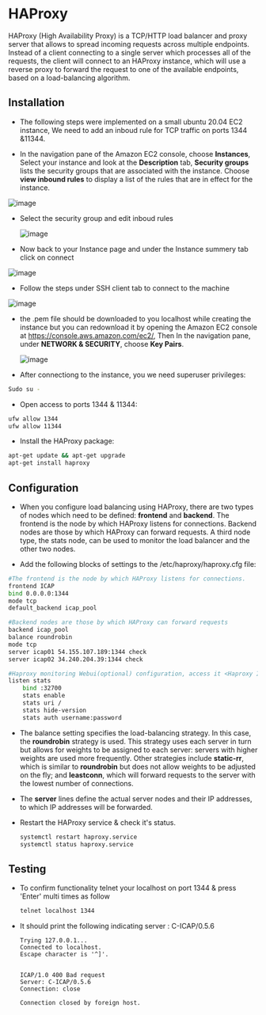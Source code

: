 # HAProxy

HAProxy (High Availability Proxy) is a TCP/HTTP load balancer and proxy  server that allows to spread incoming requests across  multiple endpoints. Instead of a client connecting to a single server which processes all of the requests, the client will connect to an HAProxy instance, which will use a reverse proxy to forward the request to one of the available  endpoints, based on a load-balancing algorithm.

## Installation

* The following steps were implemented on a small ubuntu 20.04 EC2 instance, We need to add an inboud rule for TCP traffic on ports 1344 &11344. 

* In the navigation pane of the Amazon EC2 console, choose **Instances**, Select your instance and look at the **Description** tab, **Security groups** lists the security groups that are associated with the instance. Choose **view inbound rules** to display a list of the rules that are in effect for the instance.

![image](https://user-images.githubusercontent.com/58347752/98373169-86b97500-2047-11eb-9115-459ffa9a08a7.png)

* Select the security group and edit inboud rules

  ![image](https://user-images.githubusercontent.com/58347752/98373855-85d51300-2048-11eb-91ec-03baf8568d96.png)

* Now back to your Instance page and under the Instance summery tab click on connect

![image](https://user-images.githubusercontent.com/58347752/98374258-13186780-2049-11eb-97a7-0cacc64f06ca.png)

* Follow the steps under SSH client tab to connect to the machine

![image](https://user-images.githubusercontent.com/58347752/98374350-3216f980-2049-11eb-8062-cc65dd3841fc.png)

* the .pem file should be downloaded to you localhost while creating the instance but you can redownload it by opening the Amazon EC2 console at                                                      https://console.aws.amazon.com/ec2/, Then In the navigation pane, under **NETWORK & SECURITY**, choose **Key Pairs**.                                                                                        

  ![image](https://user-images.githubusercontent.com/58347752/98374826-eadd3880-2049-11eb-9ae2-cf560df9f32b.png)

* After connectiong to the instance, you we need superuser privileges:

```bash
Sudo su -
```

* Open access to ports 1344 & 11344:

```bash
ufw allow 1344
ufw allow 11344
```

* Install the HAProxy package:

```bash
apt-get update && apt-get upgrade
apt-get install haproxy
```

## Configuration

* When you configure load balancing using HAProxy, there are two types of  nodes which need to be defined: **frontend** and **backend**. The frontend is  the node by which HAProxy listens for connections. Backend nodes are  those by which HAProxy can forward requests. A third node type, the  stats node, can be used to monitor the load balancer and the other two  nodes.

* Add the following blocks of settings to the /etc/haproxy/haproxy.cfg file:

```bash
#The frontend is the node by which HAProxy listens for connections. 
frontend ICAP
bind 0.0.0.0:1344
mode tcp
default_backend icap_pool

#Backend nodes are those by which HAProxy can forward requests
backend icap_pool
balance roundrobin
mode tcp
server icap01 54.155.107.189:1344 check
server icap02 34.240.204.39:1344 check

#Haproxy monitoring Webui(optional) configuration, access it <Haproxy IP>:32700
listen stats
    bind :32700
    stats enable
    stats uri /
    stats hide-version
    stats auth username:password
```

* The balance setting specifies the load-balancing strategy. In this case, the **roundrobin** strategy is used. This strategy uses each server in turn but allows for weights to be assigned to each server: servers with higher weights are  used more frequently. Other strategies include **static-rr**, which is similar to **roundrobin** but does not allow weights to be adjusted on the fly; and **leastconn**, which will forward requests to the server with the lowest number of connections.

* The **server** lines define the actual server nodes and their IP addresses, to which IP addresses will be forwarded.

* Restart the HAProxy service & check it's status.

  ```bash
  systemctl restart haproxy.service 
  systemctl status haproxy.service 
  ```

## Testing
* To confirm functionality telnet your localhost on port 1344 & press 'Enter' multi times as follow

  ```bash
  telnet localhost 1344
  ```

* It should print the following indicating server : C-ICAP/0.5.6

  ```
  Trying 127.0.0.1...
  Connected to localhost.
  Escape character is '^]'.
                  
  
  ICAP/1.0 400 Bad request
  Server: C-ICAP/0.5.6
  Connection: close
  
  Connection closed by foreign host.
  ```

  